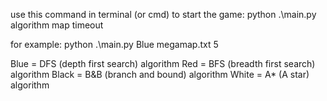 use this command in terminal (or cmd) to start the game:
python .\main.py algorithm map timeout

for example:
python .\main.py Blue megamap.txt 5

Blue = DFS (depth first search) algorithm
Red = BFS (breadth first search) algorithm
Black = B&B (branch and bound) algorithm
White = A* (A star) algorithm
